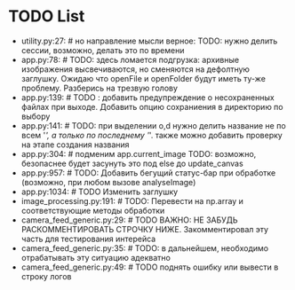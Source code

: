 # TODO List

- utility.py:27: # но направление мысли верное: TODO: нужно делить сессии, возможно, делать это по времени
- app.py:78: # TODO: здесь ломается подгрузка: архивные изображения высвечиваются, но сменяются на дефолтную заглушку. Ожидаю что openFile и openFolder будут иметь ту-же проблему. Разберись на трезвую голову
- app.py:139: # TODO : добавить предупреждение о несохраненных файлах при выходе. Добавить опцию сохраниения в директорию по выбору
- app.py:141: # TODO: при выделении o,d нужно делить название не по всем '_', а только по последнему '_'. также можно добавить проверку на этапе создания названия
- app.py:304: # подменим app.current_image TODO: возможно, безопаснее будет засунуть это под else до update_canvas
- app.py:957: # TODO: Добавить бегущий статус-бар при обработке (возможно, при любом вызове analyseImage)
- app.py:1034: # TODO Изменить заглушку
- image_processing.py:191: # TODO: Перевести на np.array и соответствующие методы обработки
- camera_feed_generic.py:29: # TODO ВАЖНО: НЕ ЗАБУДЬ РАСКОММЕНТИРОВАТЬ СТРОЧКУ НИЖЕ. Закомментировал эту часть для тестирования интерейса
- camera_feed_generic.py:35: # TODO: в дальнейшем, необходимо отрабатывать эту ситуацию адекватно
- camera_feed_generic.py:49: # TODO поднять ошибку или вывести в строку логов
